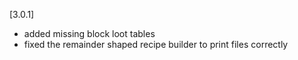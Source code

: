 [3.0.1]
- added missing block loot tables
- fixed the remainder shaped recipe builder to print files correctly